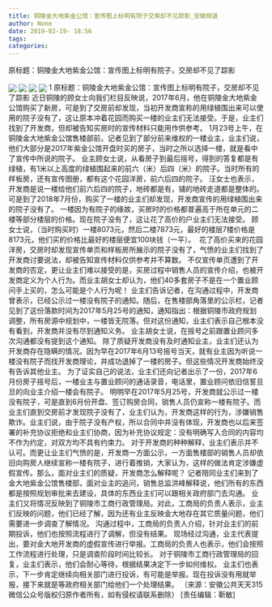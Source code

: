 ```yaml
---
title: 铜陵金大地紫金公馆：宣传图上标明有院子交房却不见踪影_安徽频道
author: None
date: 2019-02-19- 18:56
tags: 
categories: 
---
```

原标题：铜陵金大地紫金公馆：宣传图上标明有院子，交房却不见了踪影
<!-- more -->
                
<img align="center" border="0" src="http://p3.ifengimg.com/a/2019_08/d753dc65b4938d6_size773_w916_h687.png" />
                
<img align="center" border="0" src="http://p1.ifengimg.com/a/2019_08/5acbf5b8f96cd71_size359_w996_h571.png" />
            
<img align="center" border="0" src="http://p2.ifengimg.com/a/2019_08/1708b5d404d65d8_size901_w915_h687.png" />
<img align="center" border="0" src="http://p2.ifengimg.com/a/2016/0810/204c433878d5cf9size1_w16_h16.png" />
1
原标题：铜陵金大地紫金公馆：宣传图上标明有院子，交房却不见了踪影
近日铜陵的顾女士向我们栏目反映说，2017年6月，他在铜陵金大地紫金公馆购买了新房，可是到了交房前却发现，当初开发商宣称的用绿植围出来可以使用的院子没有了，这让原本冲着花园而购买一楼的业主们无法接受。于是，业主们找到了开发商，但却被告知买房时的宣传材料只能用作供参考。
1月23号上午，在铜陵金大地紫金公馆售楼部前，记者见到了部分前来维权的一楼业主，业主们说，他们大部分是2017年紫金公馆开盘时买的房子，当时之所以选择一楼，就是看中了宣传中所说的院子。
业主顾女士说，从看房子到最后摇号，得到的答复都是有绿植，有1米以上高度的绿植围起来的前六（米）后四（米）的院子。当时所有的样板房，还有宣传图册，都有这个花园洋房，前六后四的院子。
汪女士也表示，开发商是说一楼给他们前六后四的院子，地砖都是有，铺的地砖走道都是整体的。
可是到了2018年7月份，购买了一楼的业主们却发现，开发商宣传的用绿植围出来的院子没有了。
一楼因为有院子的缘故，买房时的价格都普遍高于所在单元的二楼等部分楼层的价格。现在院子没有了，这让花了高价的户业主们无法接受。
顾女士说，（当时购买时）一楼8073元，然后二楼7873元，最好的楼层7楼价格是8173元，他们买的价格比最好的楼层便宜100块钱（一平）。 
花了高价买来的花园洋房，交房时却发现宣传单页和样板房所展示的院子没有了，气愤的业主们找到了开发商讨要说法，却被告知宣传材料仅供参考并不算数。
不仅宣传单页遭到了开发商的否定，更让业主们难以接受的是，买房过程中销售人员的宣传介绍，也被开发商定义为个人行为。而业主胡女士却认为，他们40多套房子不是在一个置业顾问手上买的，怎么可能是个人行为呢！
业主们告诉记者，在沟通过程中，开发商曾表示，已经公示过一楼没有院子的通知。随后，在售楼部角落里的公示栏，记者见到了这份落款时间为2017年5月25号的通知，通知指出：根据铜陵市政府规划调整，所有房源中规划中，一楼皆无院落。但对这份通知，业主们表示自己根本没有看到，开发商并没有尽到通知义务。
业主胡女士说，在摇号之前跟置业顾问多次沟通都没有提到这个通知。
除了质疑开发商没有及时通知业主，业主们还认为开发商存在隐瞒的情况。因为早在2017年6月13号摇号当天，就有业主因为听说一楼没有院子而找开发商理论，并成功退掉了一楼的房子。但这些情况开发商始终没有告诉其他业主。
为了证实自己的说法，业主们还向记者出示了一份，2017年6月份房子摇号后，一楼业主与置业顾问的通话录音，电话里，置业顾问依旧信誓旦旦的向业主介绍一楼会有院子。
明明早在2017年5月25号，开发商就公示过一楼没有院子，可是直到6月份开盘、签订购房合同，销售人员仍宣称一楼有院子。而业主们直到交房前才发现院子没有了，业主们认为，开发商这样的行为，涉嫌销售欺诈。业主们说，由于院子没有产权，所以合同中并没有体现，开发商也以后来签署的补充协议拒绝和业主们协商，因为补充协议规定：没有明确写入合同的内容均不作为约定，对双方均不具有约束力。
对于开发商的种种解释，业主们表示并不认可。而更让业主们气愤的是，开发商一方面公示，一方面售楼部的销售人员却依旧向购房人继续宣称一楼有院子，进行着推销，大家认为，这样的做法肯定涉嫌虚假宣传。那么，面对业主们的质疑，开发商怎么解释呢？
记者陪同业主们来到了金大地紫金公馆售楼部，面对业主的追问，销售总监洪峰解释说，他们所有的东西都是按照规划审批来去建设，具体的东西业主们可以跟相关政府部门去沟通。
业主们又将情况反映到了铜陵市工商行政管理局。对此，工商局的负责人表示，业主们反映的问题，他们已经了解，因为还有业主反映金大地存在其它质量问题，他们需要进一步调查了解情况。
沟通过程中，工商局的负责人介绍，针对业主们的前期投诉，他们也按照流程进行了调解，但没有结果。
现场经过沟通，业主代表提出，要对金大地开发商的虚假宣传进行举报。工商局的负责人也表示，他们会按照工作流程进行处理，只是调查阶段时间比较长。
对于铜陵市工商行政管理局的回复，业主们表示，他们会耐心等待，根据结果决定下一步如何维权。
业主们也表示，下一步肯定继续向相关部门进行投诉，有可能是举报。现在投诉没有用就举报，接下来就是等政府相关部门给他们一个处理结果。
（来源：安徽公共天天315微信公众号版权归原作者所有，如有侵权请联系删除）
[责任编辑：靳敏]
            

